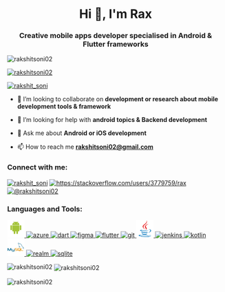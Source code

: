 <h1 align="center">Hi 👋, I'm Rax</h1>
<h3 align="center">Creative mobile apps developer specialised in Android & Flutter frameworks</h3>

<p align="left"> <img src="https://komarev.com/ghpvc/?username=rakshitsoni02&label=Profile%20views&color=0e75b6&style=flat" alt="rakshitsoni02" /> </p>

<p align="left"> <a href="https://github.com/ryo-ma/github-profile-trophy"><img src="https://github-profile-trophy.vercel.app/?username=rakshitsoni02" alt="rakshitsoni02" /></a> </p>

<p align="left"> <a href="https://twitter.com/rakshit_soni" target="blank"><img src="https://img.shields.io/twitter/follow/rakshit_soni?logo=twitter&style=for-the-badge" alt="rakshit_soni" /></a> </p>


- 👯 I’m looking to collaborate on **development or research about mobile development tools & framework**

- 🤝 I’m looking for help with **android topics & Backend development**

- 💬 Ask me about **Android or iOS development**

- 📫 How to reach me **rakshitsoni02@gmail.com**


<h3 align="left">Connect with me:</h3>
<p align="left">
<a href="https://twitter.com/rakshit_soni" target="blank"><img align="center" src="https://raw.githubusercontent.com/rahuldkjain/github-profile-readme-generator/master/src/images/icons/Social/twitter.svg" alt="rakshit_soni" height="30" width="40" /></a>
<a href="https://stackoverflow.com/users/3779759/rax" target="blank"><img align="center" src="https://raw.githubusercontent.com/rahuldkjain/github-profile-readme-generator/master/src/images/icons/Social/stack-overflow.svg" alt="https://stackoverflow.com/users/3779759/rax" height="30" width="40" /></a>
<a href="https://medium.com/@rakshitsoni02" target="blank"><img align="center" src="https://raw.githubusercontent.com/rahuldkjain/github-profile-readme-generator/master/src/images/icons/Social/medium.svg" alt="@rakshitsoni02" height="30" width="40" /></a>
</p>

<h3 align="left">Languages and Tools:</h3>
<p align="left"> <a href="https://developer.android.com" target="_blank" rel="noreferrer"> <img src="https://raw.githubusercontent.com/devicons/devicon/master/icons/android/android-original-wordmark.svg" alt="android" width="40" height="40"/> </a> <a href="https://azure.microsoft.com/en-in/" target="_blank" rel="noreferrer"> <img src="https://www.vectorlogo.zone/logos/microsoft_azure/microsoft_azure-icon.svg" alt="azure" width="40" height="40"/> </a> <a href="https://dart.dev" target="_blank" rel="noreferrer"> <img src="https://www.vectorlogo.zone/logos/dartlang/dartlang-icon.svg" alt="dart" width="40" height="40"/> </a> <a href="https://www.figma.com/" target="_blank" rel="noreferrer"> <img src="https://www.vectorlogo.zone/logos/figma/figma-icon.svg" alt="figma" width="40" height="40"/> </a> <a href="https://flutter.dev" target="_blank" rel="noreferrer"> <img src="https://www.vectorlogo.zone/logos/flutterio/flutterio-icon.svg" alt="flutter" width="40" height="40"/> </a> <a href="https://git-scm.com/" target="_blank" rel="noreferrer"> <img src="https://www.vectorlogo.zone/logos/git-scm/git-scm-icon.svg" alt="git" width="40" height="40"/> </a> <a href="https://www.java.com" target="_blank" rel="noreferrer"> <img src="https://raw.githubusercontent.com/devicons/devicon/master/icons/java/java-original.svg" alt="java" width="40" height="40"/> </a> <a href="https://www.jenkins.io" target="_blank" rel="noreferrer"> <img src="https://www.vectorlogo.zone/logos/jenkins/jenkins-icon.svg" alt="jenkins" width="40" height="40"/> </a> <a href="https://kotlinlang.org" target="_blank" rel="noreferrer"> <img src="https://www.vectorlogo.zone/logos/kotlinlang/kotlinlang-icon.svg" alt="kotlin" width="40" height="40"/> </a> <a href="https://www.mysql.com/" target="_blank" rel="noreferrer"> <img src="https://raw.githubusercontent.com/devicons/devicon/master/icons/mysql/mysql-original-wordmark.svg" alt="mysql" width="40" height="40"/> </a> <a href="https://realm.io/" target="_blank" rel="noreferrer"> <img src="https://raw.githubusercontent.com/bestofjs/bestofjs-webui/8665e8c267a0215f3159df28b33c365198101df5/public/logos/realm.svg" alt="realm" width="40" height="40"/> </a> <a href="https://www.sqlite.org/" target="_blank" rel="noreferrer"> <img src="https://www.vectorlogo.zone/logos/sqlite/sqlite-icon.svg" alt="sqlite" width="40" height="40"/> </a> </p>

<p><img align="left" src="https://github-readme-stats.vercel.app/api/top-langs?username=rakshitsoni02&show_icons=true&locale=en&layout=compact" alt="rakshitsoni02" /></p>

<p>&nbsp;<img align="center" src="https://github-readme-stats.vercel.app/api?username=rakshitsoni02&show_icons=true&locale=en" alt="rakshitsoni02" /></p>

<p><img align="center" src="https://github-readme-streak-stats.herokuapp.com/?user=rakshitsoni02&" alt="rakshitsoni02" /></p>
